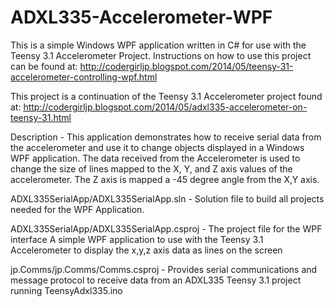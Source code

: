 ADXL335-Accelerometer-WPF
=========================
This is a simple Windows WPF application written in C# for use with the Teensy 3.1 Accelerometer Project.
Instructions on how to use this project can be found at: 
http://codergirljp.blogspot.com/2014/05/teensy-31-accelerometer-controlling-wpf.html

This project is a continuation of the Teensy 3.1 Accelerometer project found at: 
http://codergirljp.blogspot.com/2014/05/adxl335-accelerometer-on-teensy-31.html



Description -
This application demonstrates how to receive serial data from the accelerometer and use it to change objects displayed in a Windows WPF application.
The data received from the Accelerometer is used to change the size of lines mapped to the X, Y, and Z axis values of the accelerometer.
The Z axis is mapped a  -45 degree angle from the X,Y axis. 

ADXL335SerialApp/ADXL335SerialApp.sln - 
Solution file to build all projects needed for the WPF Application.

ADXL335SerialApp/ADXL335SerialApp.csproj - 
The project file for the WPF interface 
A simple WPF application to use with the Teensy 3.1 Accelerometer 
to display the x,y,z axis data as lines on the screen

jp.Comms/jp.Comms/Comms.csproj - 
Provides serial communications and message protocol 
to receive data from an ADXL335 Teensy 3.1 project running TeensyAdxl335.ino 
 